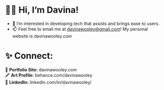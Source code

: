 # ✌🏾 Hi, I’m Davina!
- 👀 I’m interested in developing tech that assists and brings ease to users. 
- 📫 Feel free to email me at davinawooley@gmail.com!
My personal website is davinawooley.com

# ✨ Connect: <br>

💾 <b>Portfolio Site:</b> davinawooley.com <br>
🖍️ <b>Art Profile:</b>  behance.com/davinawooley <br>
💼 <b>LinkedIn:</b>  linkedin.com/in/davinawooley/ <br>
